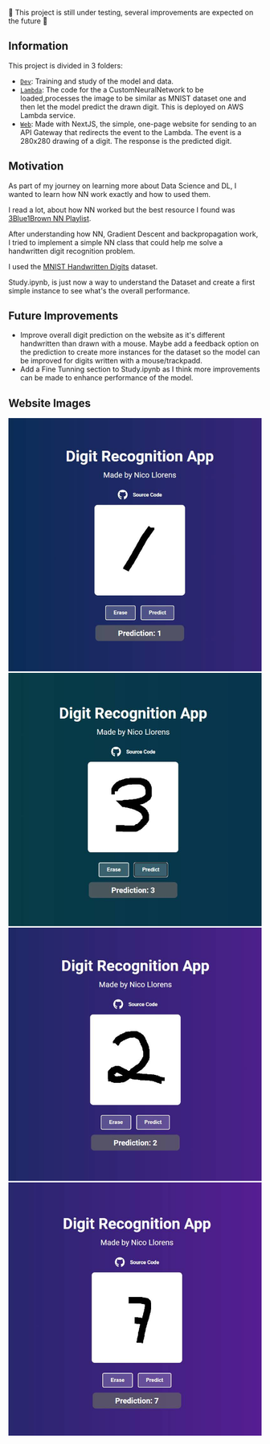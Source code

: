 :construction: This project is still under testing, several improvements are expected on the future :construction:

## Information

This project is divided in 3 folders:

- [`Dev`](https://github.com/nicollorens12/DigitRecognition/tree/main/Dev): Training and study of the model and data.
- [`Lambda`](https://github.com/nicollorens12/DigitRecognition/tree/main/Lambda): The code for the a CustomNeuralNetwork to be loaded,processes the image to be similar as MNIST dataset one and then let the model predict the drawn digit. This is deployed on AWS Lambda service.
- [`Web`](https://github.com/nicollorens12/DigitRecognition/tree/main/Web): Made with NextJS, the simple, one-page website for sending to an API Gateway that redirects the event to the Lambda. The event is a 280x280 drawing of a digit. The response is the predicted digit.

## Motivation

As part of my journey on learning more about Data Science and DL, I wanted to learn how NN work exactly and how to used them.

I read a lot, about how NN worked but the best resource I found was [3Blue1Brown NN Playlist](https://www.youtube.com/watch?v=aircAruvnKk&list=PLZHQObOWTQDNU6R1_67000Dx_ZCJB-3pi&ab_channel=3Blue1Brown).

After understanding how NN, Gradient Descent and backpropagation work, I tried to implement a simple NN class that could help me solve a handwritten digit recognition problem.

I used the [MNIST Handwritten Digits](https://www.kaggle.com/datasets/hojjatk/mnist-dataset) dataset.

Study.ipynb, is just now a way to understand the Dataset and create a first simple instance to see what's the overall performance.

## Future Improvements

- Improve overall digit prediction on the website as it's different handwritten than drawn with a mouse. Maybe add a feedback option on the prediction to create more instances for the dataset so the model can be improved for digits written with a mouse/trackpadd.
- Add a Fine Tunning section to Study.ipynb as I think more improvements can be made to enhance performance of the model.

## Website Images
![Texto alternativo](Web/assets/Prueba1.PNG)
![Texto alternativo](Web/assets/Prueba3.PNG)
![Texto alternativo](Web/assets/Prueba2.PNG)
![Texto alternativo](Web/assets/Prueba7.PNG)

